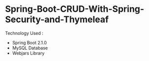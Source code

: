 # Spring-Boot-CRUD-With-Spring-Security-and-Thymeleaf

Technology Used :
- Spring Boot 2.1.0
- MySQL Database
- Webjars Library
